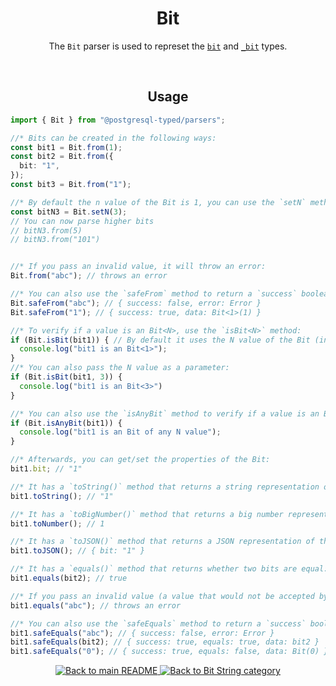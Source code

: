 <h1 align="center">
	Bit
</h1>
<p align="center">
  The <code>Bit</code> parser is used to represet the <a href="https://www.postgresql.org/docs/8.1/datatype-bit.html"><code>bit</code></a> and <a href="https://www.postgresql.org/docs/8.1/datatype-bit.html"><code>_bit</code></a> types.
</p>
<br/>

<!-- Usage -->
<h2 align="center">
	Usage
</h2>

```ts
import { Bit } from "@postgresql-typed/parsers";

//* Bits can be created in the following ways:
const bit1 = Bit.from(1);
const bit2 = Bit.from({
  bit: "1",
});
const bit3 = Bit.from("1");

//* By default the n value of the Bit is 1, you can use the `setN` method to customize this:
const bitN3 = Bit.setN(3);
// You can now parse higher bits
// bitN3.from(5)
// bitN3.from("101")


//* If you pass an invalid value, it will throw an error:
Bit.from("abc"); // throws an error

//* You can also use the `safeFrom` method to return a `success` boolean instead of throwing an error:
Bit.safeFrom("abc"); // { success: false, error: Error }
Bit.safeFrom("1"); // { success: true, data: Bit<1>(1) }

//* To verify if a value is an Bit<N>, use the `isBit<N>` method:
if (Bit.isBit(bit1)) { // By default it uses the N value of the Bit (in this case 1)
  console.log("bit1 is an Bit<1>");
}
//* You can also pass the N value as a parameter:
if (Bit.isBit(bit1, 3)) {
  console.log("bit1 is an Bit<3>")
}

//* You can also use the `isAnyBit` method to verify if a value is an Bit of any N value:
if (Bit.isAnyBit(bit1)) {
  console.log("bit1 is an Bit of any N value");
}

//* Afterwards, you can get/set the properties of the Bit:
bit1.bit; // "1"

//* It has a `toString()` method that returns a string representation of the Bit:
bit1.toString(); // "1"

//* It has a `toBigNumber()` method that returns a big number representation of the Bit:
bit1.toNumber(); // 1

//* It has a `toJSON()` method that returns a JSON representation of the Bit:
bit1.toJSON(); // { bit: "1" }

//* It has a `equals()` method that returns whether two bits are equal:
bit1.equals(bit2); // true

//* If you pass an invalid value (a value that would not be accepted by the `from` method), it will throw an error:
bit1.equals("abc"); // throws an error

//* You can also use the `safeEquals` method to return a `success` boolean instead of throwing an error:
bit1.safeEquals("abc"); // { success: false, error: Error }
bit1.safeEquals(bit2); // { success: true, equals: true, data: bit2 }
bit1.safeEquals("0"); // { success: true, equals: false, data: Bit(0) }
```

<p align="center">
  <!-- Back to main README button -->
  <a href="../../README.md">
    <img src="https://img.shields.io/badge/-Back%20to%20main%20README-blue" alt="Back to main README" />
  </a>
  <!-- Back to category button -->
  <a href="./BitString.md">
    <img src="https://img.shields.io/badge/-Back%20to%20Bit%20String%20category-blue" alt="Back to Bit String category" />
  </a>
</p>